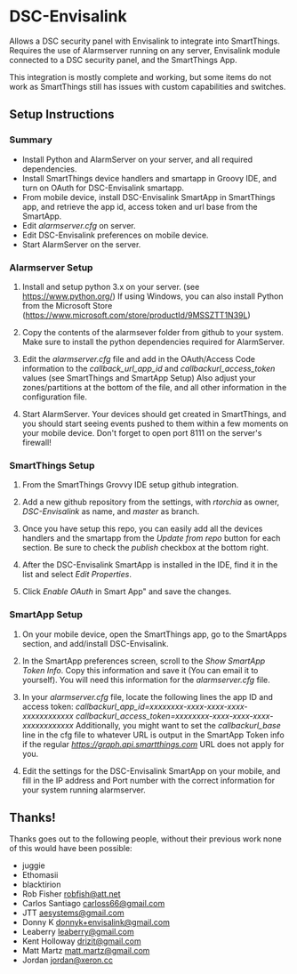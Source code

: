 # DSC-Envisalink

Allows a DSC security panel with Envisalink to integrate into SmartThings. Requires the use of Alarmserver running on any server, Envisalink module connected to a DSC security panel, and the SmartThings App.

This integration is mostly complete and working, but some items do not work as SmartThings still has issues with custom capabilities and switches.

## Setup Instructions

### Summary

* Install Python and AlarmServer on your server, and all required dependencies.
* Install SmartThings device handlers and smartapp in Groovy IDE, and turn on OAuth for DSC-Envisalink smartapp.
* From mobile device, install DSC-Envisalink SmartApp in SmartThings app, and retrieve the app id, access token and url base from the SmartApp.
* Edit _alarmserver.cfg_ on server.
* Edit DSC-Envisalink preferences on mobile device.
* Start AlarmServer on the server.

### Alarmserver Setup

1. Install and setup python 3.x on your server. (see https://www.python.org/)
   If using Windows, you can also install Python from the Microsoft Store (https://www.microsoft.com/store/productId/9MSSZTT1N39L)

2. Copy the contents of the alarmsever folder from github to your system. Make sure to install the python dependencies required for AlarmServer.

3. Edit the _alarmserver.cfg_ file and add in the OAuth/Access Code information to the _callback_url_app_id_ and _callbackurl_access_token_ values (see SmartThings and SmartApp Setup)
   Also adjust your zones/partitions at the bottom of the file, and all other information in the configuration file.

4. Start AlarmServer. Your devices should get created in SmartThings, and you should start seeing events pushed to them within a few moments on your mobile device.
   Don't forget to open port 8111 on the server's firewall!

### SmartThings Setup

1. From the SmartThings Grovvy IDE setup github integration.

2. Add a new github repository from the settings, with _rtorchia_ as owner, _DSC-Envisalink_ as name, and _master_ as branch.

3. Once you have setup this repo, you can easily add all the devices handlers and the smartapp from the _Update from repo_ button for each section. Be sure to check the _publish_ checkbox at the bottom right.

4. After the DSC-Envisalink SmartApp is installed in the IDE, find it in the list and select _Edit Properties_.

5. Click _Enable OAuth_ in Smart App" and save the changes.

### SmartApp Setup

1. On your mobile device, open the SmartThings app, go to the SmartApps section, and add/install DSC-Envisalink.

2. In the SmartApp preferences screen, scroll to the _Show SmartApp Token Info_. Copy this information and save it (You can email it to yourself). You will need this information for the _alarmserver.cfg_ file.

3. In your _alarmserver.cfg_ file, locate the following lines the app ID and access token:
   _callbackurl_app_id=xxxxxxxx-xxxx-xxxx-xxxx-xxxxxxxxxxxx_
   _callbackurl_access_token=xxxxxxxx-xxxx-xxxx-xxxx-xxxxxxxxxxxx_
   Additionally, you might want to set the _callbackurl_base_ line in the cfg file to whatever URL is output in the SmartApp Token info if the regular _https://graph.api.smartthings.com_ URL does not apply for you.

4. Edit the settings for the DSC-Envisalink SmartApp on your mobile, and fill in the IP address and Port number with the correct information for your system running alarmserver.

## Thanks!

Thanks goes out to the following people, without their previous work none of this would have been possible:
* juggie
* Ethomasii
* blacktirion
* Rob Fisher <robfish@att.net>
* Carlos Santiago <carloss66@gmail.com>
* JTT <aesystems@gmail.com>
* Donny K <donnyk+envisalink@gmail.com>
* Leaberry <leaberry@gmail.com>
* Kent Holloway <drizit@gmail.com>
* Matt Martz <matt.martz@gmail.com>
* Jordan <jordan@xeron.cc>
